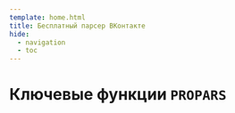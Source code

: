 ```yaml
---
template: home.html
title: Бесплатный парсер ВКонтакте
hide:
  - navigation
  - toc
---
```



<!-- --- -->

<!-- # Как работает `PROPARS`?

<div class="custom" style="text-align: justify">
  <p> 
    <code>PROPARS</code> — программный комплекс для поиска целевой аудитории ВКонтакте, который включает в себя два ключевых инструмента: <code>Парсер</code> и <code>Фильтратор</code>. Задача <code>Парсера</code> — сбор данных, задача <code>Фильтратора</code> — просмотр результатов и фильтрация собранных пользователей.
  </p>
</div> -->

<!-- <div class="custom" style="text-align: justify">
  <p>
    В процессе сбора данных <code>Парсер</code> сохраняет всю собранную информацию в файл формата <code>VKU</code>. С помощью <code>Фильтратора</code> вы можете открыть файл с результатами поиска и отфильтровать информацию в нем по доступным критериям, оставив только тех пользователей, которые будут удовлетворять выбранным фильтрам.
  </p>
  <p>
    Сбор данных — самая времязатратная операция в большинстве парсеров, именно поэтому мы разделили этот процесс на два этапа: сбор данных и их последующая фильтрация. С помощью <code>Фильтратора</code> вы можете фильтровать результаты неограниченное количество раз и этот процесс очень быстрый 🚀. Например, вам нужно выгрузить пользователей мужского и женского пола или пользователей из разных городов? С <code>Фильтратором</code> вы сможете это сделать в считанные секунды, без необходимости повторного сбора данных.
  </p>
</div> -->

<!-- --- -->

# Ключевые функции `PROPARS`

